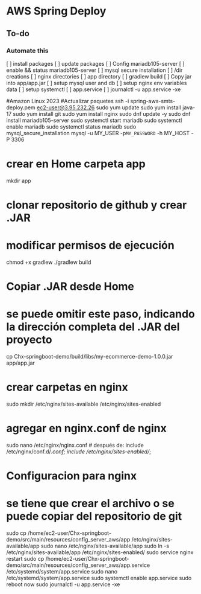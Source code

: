 # AWS Spring Deploy

## To-do

### Automate this

[ ] install packages
[ ] update packages
[ ] Config mariadb105-server
[ ] enable && status mariadb105-server
[ ] mysql secure installation
[ ] /dir creations
[ ] nginx directories
[ ] app directory
[ ] gradlew build
[ ] Copy jar into app/app.jar
[ ] setup mysql user and db
[ ] setup nginx env variables data
[ ] setup systemctl
[ ] app.service
[ ] journalctl -u app.service -xe

#Amazon Linux 2023
#Actualizar paquetes
ssh -i spring-aws-smts-deploy.pem ec2-user@3.95.232.26
sudo yum update
sudo yum install java-17
sudo yum install git
sudo yum install nginx
sudo dnf update -y
sudo dnf install mariadb105-server
sudo systemctl start mariadb
sudo systemctl enable mariadb
sudo systemctl status mariadb
sudo mysql_secure_installation
mysql -u MY_USER -p`MY_PASSWORD` -h MY_HOST -P 3306

# crear en Home carpeta app

mkdir app

# clonar repositorio de github y crear .JAR

# modificar permisos de ejecución

chmod +x gradlew
./gradlew build

# Copiar .JAR desde Home

# se puede omitir este paso, indicando la dirección completa del .JAR del proyecto

cp Chx-springboot-demo/build/libs/my-ecommerce-demo-1.0.0.jar app/app.jar

# crear carpetas en nginx

sudo mkdir /etc/nginx/sites-available /etc/nginx/sites-enabled

# agregar en nginx.conf de nginx

sudo nano /etc/nginx/nginx.conf # después de: include /etc/nginx/conf.d/_.conf;
include /etc/nginx/sites-enabled/_;

# Configuracion para nginx

# se tiene que crear el archivo o se puede copiar del repositorio de git

sudo cp /home/ec2-user/Chx-springboot-demo/src/main/resources/config_server_aws/app /etc/nginx/sites-available/app
sudo nano /etc/nginx/sites-available/app
sudo ln -s /etc/nginx/sites-available/app /etc/nginx/sites-enabled/
sudo service nginx restart
sudo cp /home/ec2-user/Chx-springboot-demo/src/main/resources/config_server_aws/app.service /etc/systemd/system/app.service
sudo nano /etc/systemd/system/app.service
sudo systemctl enable app.service
sudo reboot now
sudo journalctl -u app.service -xe
